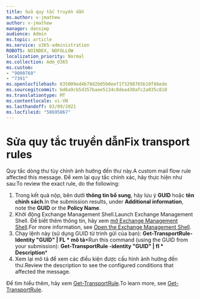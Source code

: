 ```yaml
---
title: Sửa quy tắc truyền dẫn
ms.author: v-jmathew
author: v-jmathew
manager: dansimp
audience: Admin
ms.topic: article
ms.service: o365-administration
ROBOTS: NOINDEX, NOFOLLOW
localization_priority: Normal
ms.collection: Adm_O365
ms.custom:
- "9000760"
- "7391"
ms.openlocfilehash: 635009ed4b78d2b05b0eef1f3298765b10f86ede
ms.sourcegitcommit: bd6a9cb5d357baee5134c0dea430afc2a035c810
ms.translationtype: MT
ms.contentlocale: vi-VN
ms.lasthandoff: 03/09/2021
ms.locfileid: "50695867"
---
```

# <a name="fix-transport-rules"></a><span data-ttu-id="43a16-102">Sửa quy tắc truyền dẫn</span><span class="sxs-lookup"><span data-stu-id="43a16-102">Fix transport rules</span></span>

<span data-ttu-id="43a16-103">Quy tắc dòng thư tùy chỉnh ảnh hưởng đến thư này.</span><span class="sxs-lookup"><span data-stu-id="43a16-103">A custom mail flow rule affected this message.</span></span> <span data-ttu-id="43a16-104">Để xem lại quy tắc chính xác, hãy thực hiện như sau:</span><span class="sxs-lookup"><span data-stu-id="43a16-104">To review the exact rule, do the following:</span></span>

1. <span data-ttu-id="43a16-105">Trong kết quả nộp, bên dưới **thông tin bổ sung**, hãy lưu ý **GUID** hoặc **tên chính sách**.</span><span class="sxs-lookup"><span data-stu-id="43a16-105">In the submission results, under **Additional information**, note the **GUID** or the **Policy Name**.</span></span>
2. <span data-ttu-id="43a16-106">Khởi động Exchange Management Shell.</span><span class="sxs-lookup"><span data-stu-id="43a16-106">Launch Exchange Management Shell.</span></span> <span data-ttu-id="43a16-107">Để biết thêm thông tin, hãy xem [mở Exchange Management Shell](https://go.microsoft.com/fwlink/?linkid=2101432).</span><span class="sxs-lookup"><span data-stu-id="43a16-107">For more information, see [Open the Exchange Management Shell](https://go.microsoft.com/fwlink/?linkid=2101432).</span></span>
3. <span data-ttu-id="43a16-108">Chạy lệnh này (sử dụng GUID từ trình gửi của bạn):  **Get-TransportRule-Identity "GUID" | FL \* mô tả**\*</span><span class="sxs-lookup"><span data-stu-id="43a16-108">Run this command (using the GUID from your submission):  **Get-TransportRule -identity "GUID" | fl \* Description**\*</span></span>
4. <span data-ttu-id="43a16-109">Xem lại mô tả để xem các điều kiện được cấu hình ảnh hưởng đến thư.</span><span class="sxs-lookup"><span data-stu-id="43a16-109">Review the description to see the configured conditions that affected the message.</span></span>

<span data-ttu-id="43a16-110">Để tìm hiểu thêm, hãy xem [Get-TransportRule](https://go.microsoft.com/fwlink/?linkid=2101523).</span><span class="sxs-lookup"><span data-stu-id="43a16-110">To learn more, see [Get-TransportRule](https://go.microsoft.com/fwlink/?linkid=2101523).</span></span>

